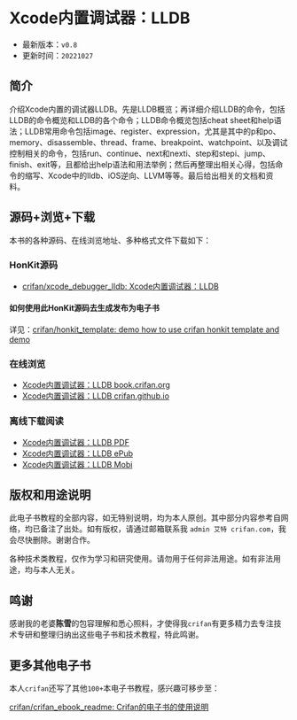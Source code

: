 # Xcode内置调试器：LLDB

* 最新版本：`v0.8`
* 更新时间：`20221027`

## 简介

介绍Xcode内置的调试器LLDB。先是LLDB概览；再详细介绍LLDB的命令，包括LLDB的命令概览和LLDB的各个命令；LLDB命令概览包括cheat sheet和help语法；LLDB常用命令包括image、register、expression，尤其是其中的p和po、memory、disassemble、thread、frame、breakpoint、watchpoint、以及调试控制相关的命令，包括run、continue、next和nexti、step和stepi、jump、finish、exit等，且都给出help语法和用法举例；然后再整理出相关心得，包括命令的缩写、Xcode中的lldb、iOS逆向、LLVM等等。最后给出相关的文档和资料。

## 源码+浏览+下载

本书的各种源码、在线浏览地址、多种格式文件下载如下：

### HonKit源码

* [crifan/xcode_debugger_lldb: Xcode内置调试器：LLDB](https://github.com/crifan/xcode_debugger_lldb)

#### 如何使用此HonKit源码去生成发布为电子书

详见：[crifan/honkit_template: demo how to use crifan honkit template and demo](https://github.com/crifan/honkit_template)

### 在线浏览

* [Xcode内置调试器：LLDB book.crifan.org](https://book.crifan.org/books/xcode_debugger_lldb/website)
* [Xcode内置调试器：LLDB crifan.github.io](https://crifan.github.io/xcode_debugger_lldb/website)

### 离线下载阅读

* [Xcode内置调试器：LLDB PDF](https://book.crifan.org/books/xcode_debugger_lldb/pdf/xcode_debugger_lldb.pdf)
* [Xcode内置调试器：LLDB ePub](https://book.crifan.org/books/xcode_debugger_lldb/epub/xcode_debugger_lldb.epub)
* [Xcode内置调试器：LLDB Mobi](https://book.crifan.org/books/xcode_debugger_lldb/mobi/xcode_debugger_lldb.mobi)

## 版权和用途说明

此电子书教程的全部内容，如无特别说明，均为本人原创。其中部分内容参考自网络，均已备注了出处。如有版权，请通过邮箱联系我 `admin 艾特 crifan.com`，我会尽快删除。谢谢合作。

各种技术类教程，仅作为学习和研究使用。请勿用于任何非法用途。如有非法用途，均与本人无关。

## 鸣谢

感谢我的老婆**陈雪**的包容理解和悉心照料，才使得我`crifan`有更多精力去专注技术专研和整理归纳出这些电子书和技术教程，特此鸣谢。

## 更多其他电子书

本人`crifan`还写了其他`100+`本电子书教程，感兴趣可移步至：

[crifan/crifan_ebook_readme: Crifan的电子书的使用说明](https://github.com/crifan/crifan_ebook_readme)
